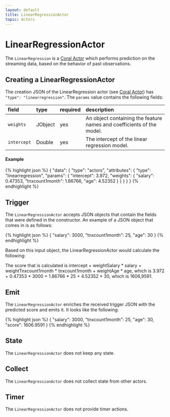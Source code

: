 ```yaml
---
layout: default
title: LinearRegressionActor
topic: Actors
---
```

<!--
   Licensed to the Apache Software Foundation (ASF) under one or more
   contributor license agreements.  See the NOTICE file distributed with
   this work for additional information regarding copyright ownership.
   The ASF licenses this file to You under the Apache License, Version 2.0
   (the "License"); you may not use this file except in compliance with
   the License.  You may obtain a copy of the License at

       http://www.apache.org/licenses/LICENSE-2.0

   Unless required by applicable law or agreed to in writing, software
   distributed under the License is distributed on an "AS IS" BASIS,
   WITHOUT WARRANTIES OR CONDITIONS OF ANY KIND, either express or implied.
   See the License for the specific language governing permissions and
   limitations under the License.
-->

# LinearRegressionActor
The `LinearRegression` is a [Coral Actor](https://github.com/coral-streaming/coral/wiki/Coral-Actors) which performs prediction on the streaming data, based on the behavior of past observations.

## Creating a LinearRegressionActor
The creation JSON of the LinearRegression actor (see [Coral Actor](https://github.com/coral-streaming/coral/wiki/Coral-Actors)) has `"type": "linearregression"`.
The `params` value contains the following fields:

field  | type | required | description
:----- | :---- | :--- | :------------
`weights` | JObject | yes | An object containing the feature names and coefficients of the model.
`intercept` | Double | yes | The intercept of the linear regression model.

#### Example
{% highlight json %}
{
  "data": {
      "type": "actors",
      "attributes": {
          "type": "linearregression",
          "params": {
              "intercept": 3.972,
              "weights": {
                "salary": 0.47353,
                "tnxcount1month": 1.86766,
                "age": 4.52352
              }
          }
      }
  }
}
{% endhighlight %}

## Trigger
The `LinearRegressionActor` accepts JSON objects that contain the fields that were defined in the constructor.
An example of a JSON object that comes in is as follows:

{% highlight json %}
{
  "salary": 3000,
  "tnxcount1month": 25,
  "age": 30
}
{% endhighlight %}

Based on this input object, the LinearRegressionActor would calculate the following:

The score that is calculated is intercept + weightSalary * salary + weightTnxcount1month * tnxcount1month + weightAge * age, which is
3.972 + 0.47353 * 3000 + 1.86766 * 25 + 4.52352 * 30, which is 1606,9591.

## Emit
The `LinearRegressionActor` enriches the received trigger JSON with the predicted score and emits it. It looks like the following:

{% highlight json %}
{
   "salary": 3000,
   "tnxcount1month": 25,
   "age": 30,
   "score": 1606.9591
}
{% endhighlight %}

## State
The `LinearRegressionActor` does not keep any state.

## Collect
The `LinearRegressionActor` does not collect state from other actors.

## Timer
The `LinearRegressionActor` does not provide timer actions.
